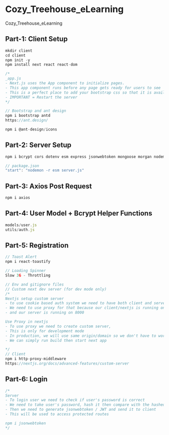 # Cozy_Treehouse_eLearning
Cozy_Treehouse_eLearning

## Part-1: Client Setup
```javascript
mkdir client
cd client
npm init -y
npm install next react react-dom

/*
_app.js
- Next.js uses the App component to initialize pages.
- This app component runs before any page gets ready for users to see
- This is a perfect place to add your bootstrap css so that it is available for the
- IMPORTANT = Restart the server
*/

// Bootstrap and ant design
npm i bootstrap antd
https://ant.design/

npm i @ant-design/icons
```
## Part-2: Server Setup
```javascript
npm i bcrypt cors dotenv esm express jsonwebtoken mongoose morgan nodemon

// package.json
"start": "nodemon -r esm server.js"
```
## Part-3: Axios Post Request
```javascript
npm i axios
```

## Part-4: User Model + Bcrypt Helper Functions
```javascript
models/user.js
utils/auth.js
```

## Part-5: Registration
```javascript
// Toast Alert
npm i react-toastify

// Loading Spinner
Slow 3G - Throttling

// Env and gitignore files
// Custom next dev server (for dev mode only)
/*
Nextjs setup custom server
- to use cookie based auth system we need to have both client and server running on same origin/domain
- We need to use proxy for that because our client/nextjs is running on 3000
- and our server is running on 8000

Use Proxy in nextjs
- To use proxy we need to create custom server,
- This is only for development mode
- In production, we will use same origin/domain so we don't have to worry about it.
- We can simply run build then start next app

*/
// Client 
npm i http-proxy-middleware
https://nextjs.org/docs/advanced-features/custom-server
```
## Part-6: Login
```javascript
/*
Server
- To login user we need to check if user's password is correct
- We need to take user's password, hash it then compare with the hashed password with the saved one
- Then we need to generate jsonwebtoken / JWT and send it to client
- This will be used to access protected routes

npm i jsonwebtoken
*/
```
